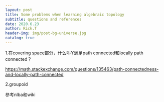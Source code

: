 ```yaml
---
layout: post
title: Some problems when learning algebraic topology
subtitle: questions and references
date: 2020.6.23
author: Rick.T
header-img: img/post-bg-universe.jpg
catalog: true
---
```


1.在covering space部分，什么叫Y满足path connected和locally path connected？

https://math.stackexchange.com/questions/135463/path-connectedness-and-locally-path-connected

2.groupoid

参考nlba和wiki

